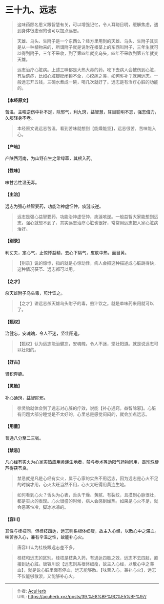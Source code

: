 # 三十九、远志


> 这味药顾名思义跟智慧有关，可以增强记忆，令人耳聪目明，缓解焦虑，遇到身体很虚弱的也可以加点远志。

> 天雄、乌头、生附子是一个东西么？经方里用到的天雄、乌头、生附子其实是从一种植物来的，所谓附子就是说附在根茎上的东西叫附子，三年生就可以得到附子，三年不采收，到了第四年就变乌头，四年不采收到第五年就变天雄。

> 远志治疗心脏病。上述三味都是大热大毒的药，吃下去病人会被伤到心脏，有后遗症，比如心脏瓣膜闭锁不全，心绞痛之类，如何弥补？就用远志。一般远志开五钱，三碗水煮成一碗，喝几次就好了。远志是有治疗心脏的功能的。

#### 【本经原文】
苦温，主咳逆伤中补不足，除邪气，利九窍，益智慧，耳目聪明不忘，强志倍力，久服轻身不老。

> 本经原文说远志苦温，看到苦味就想到【能燥能坚】，远志很苦，苦味能入心。

#### 【产地】
产陕西河南，为山野自生之常绿草，其根入药。
#### 【性味】
味甘苦性温无毒。
#### 【主治】
远志为强心益智要药，功能治神虚怔忡，痰涎咳逆。

> 远志是强心益智要药，功能治神虚怔忡，痰涎咳逆。一般益智大家能想到远志，强心就想不到了，其实远志治疗心脏也很好，常常用远志把人家心脏病治好。

#### 【别录】
利丈夫，定心气，止惊悸益精，去心下隔气，皮肤中热，面目黄。

> 【别录】说的惊悸，指的就是心惊动悸，病人会把这种描述成心脏跳得快，这种情况茯苓、远志都可以用。

#### 【之才】
杀天雄附子乌头毒，煎汁饮之。

> 【之才】讲远志杀天雄乌头附子的毒，煎汁饮之。就是单味药来用就可以了。

#### 【甄权】
治健忘，安魂魄，令人不迷，坚壮阳道。

> 【甄权】认为远志能治健忘，安魂魄，令人不迷，坚壮阳道。就是说远志可以壮阳的。

#### 【好古】
肾积奔豚。
#### 【灵胎】
补心通窍，益智除邪。

> 徐灵胎就体会到了远志对心脏的疗效，说能【补心通窍，益智除邪】。心脏有问题大部分睡觉是不太好的，心里总是感觉闷闷的，就会加点远志。

#### 【用量】
普通八分至二三钱。
#### 【禁忌】
凡心经有实火为心家实热应用黄连生地者，禁与参术等助阳气药物同用，畏珍珠藜芦得茯苓良。

> 禁忌就是凡是心经有实火，属于心家的实热不用远志，因为远志是心火不足的时候才用，心火太旺当然不用，心火太旺得用黄连生地。

> 如何看到心火？舌头为心表，舌头干燥、黄腻、有裂纹，且摸到心脉很壮，都是实火的表现。心火很盛的时候，病人会感到燥热。如果是心火不足，就会恶寒怕冷，脚冰冰凉的。

#### 【容川】
其性与桂枝同，但桂枝四达，远志则系根体细瘦，故主入心经，以散心中之滞血。味苦亦入心，兼有辛温之性，故能补心火。

> 唐容川认为桂枝跟远志差不多。

> 桂枝和远志的区别。桂枝是枝条入药，有通达四肢之效，远志不去四肢，直接到达心脏。唐容川说【远志则系根体细瘦，故主入心经，以散心中之滞血】，就是说心脏里面有停血，远志能够散。【味苦入心，兼补心火】，远志不仅能够散淤，又能够补心火。

---

> 作者: [AcuHerb](https://acuherb.xyz)  
> URL: https://acuherb.xyz/posts/39.%E8%BF%9C%E5%BF%97/  

